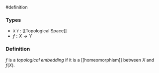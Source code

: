 #definition
### Types
- `X` `Y` : [[Topological Space]]
- $f : X \to Y$
### Definition
$f$ is a *topological embedding* if it is a [[homeomorphism]] between $X$ and $f\left( X \right)$.